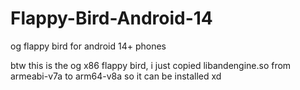 # Flappy-Bird-Android-14
og flappy bird for android 14+ phones

btw this is the og x86 flappy bird, i just copied libandengine.so from armeabi-v7a to arm64-v8a so it can be installed xd
